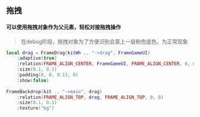 ## 拖拽

#### 可以使用拖拽对象作为父元素，轻松对接拖拽操作

> 在debug阶段，拖拽对象为了方便识别会蒙上一层粉色底色，为正常现象

```lua
local drag = FrameDrag(kitWh .. "->drag", FrameGameUI)
    :adaptive(true)
    :relation(FRAME_ALIGN_CENTER, FrameGameUI, FRAME_ALIGN_CENTER, 0, 0)
    :size(0.1, 0.1)
    :padding(0, 0, 0.13, 0)
    :show(false)
        
FrameBackdrop(kit .. "->main", drag)
    :relation(FRAME_ALIGN_TOP, drag, FRAME_ALIGN_TOP, 0, 0)
    :size(0.1, 0.1)
    :texture("bg")
```
